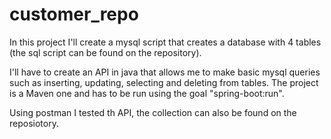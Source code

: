 # customer_repo

In this project I'll create a mysql script that creates a database with 4 tables (the sql script can be found on the repository). 

I'll have to create an API in java that allows me to make basic mysql queries such as inserting, updating, selecting and deleting from tables.
The project is a Maven one and has to be run using the goal "spring-boot:run".

Using postman I tested th API, the collection can also be found on the reposiotory.
